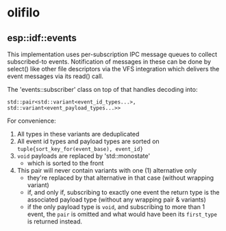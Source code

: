 # olifilo

## esp::idf::events

This implementation uses per-subscription IPC message queues to collect
subscribed-to events. Notification of messages in these can be done by
select() like other file descriptors via the VFS integration which
delivers the event messages via its read() call.

The 'events::subscriber' class on top of that handles decoding into:

    std::pair<std::variant<event_id_types...>, std::variant<event_payload_types...>>

For convenience:

1. All types in these variants are deduplicated
2. All event id types and payload types are sorted on `tuple{sort_key_for(event_base), event_id}`
3. `void` payloads are replaced by 'std::monostate'
    - which is sorted to the front
4. This pair will never contain variants with one (1) alternative only
    - they're replaced by that alternative in that case (without
      wrapping variant)
    - if, and only if, subscribing to exactly one event the return type
      is the associated payload type (without any wrapping pair & variants)
    - if the only payload type is `void`, and subscribing to more than 1
      event, the `pair` is omitted and what would have been its
      `first_type` is returned instead.
